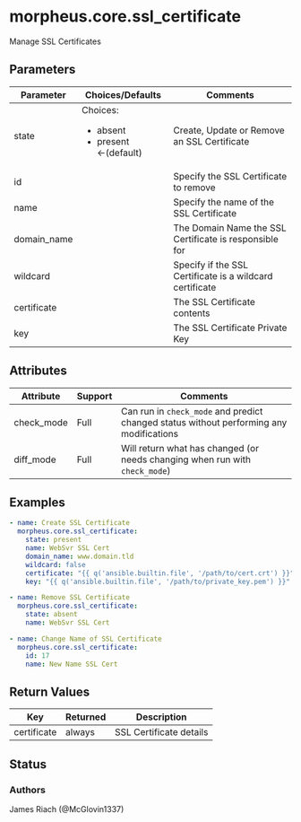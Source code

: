 # morpheus.core.ssl_certificate
Manage SSL Certificates

## Parameters

|Parameter|Choices/Defaults|Comments|
|---|---|---|
|state|Choices:<br/><ul><li>absent</li><li>present &larr;(default)</li></ul>|Create, Update or Remove an SSL Certificate|
|id||Specify the SSL Certificate to remove|
|name||Specify the name of the SSL Certificate|
|domain_name||The Domain Name the SSL Certificate is responsible for|
|wildcard||Specify if the SSL Certificate is a wildcard certificate|
|certificate||The SSL Certificate contents|
|key||The SSL Certificate Private Key|

## Attributes

|Attribute|Support|Comments|
|---|---|---|
|check_mode|Full|Can run in ```check_mode``` and predict changed status without performing any modifications|
|diff_mode|Full|Will return what has changed (or needs changing when run with ```check_mode```)|

## Examples

```yaml
- name: Create SSL Certificate
  morpheus.core.ssl_certificate:
    state: present
    name: WebSvr SSL Cert
    domain_name: www.domain.tld
    wildcard: false
    certificate: "{{ q('ansible.builtin.file', '/path/to/cert.crt') }}"
    key: "{{ q('ansible.builtin.file', '/path/to/private_key.pem') }}"

- name: Remove SSL Certificate
  morpheus.core.ssl_certificate:
    state: absent
    name: WebSvr SSL Cert

- name: Change Name of SSL Certificate
  morpheus.core.ssl_certificate:
    id: 17
    name: New Name SSL Cert
```

## Return Values

|Key|Returned|Description|
|---|---|---|
|certificate|always|SSL Certificate details|

## Status

### Authors
James Riach (@McGlovin1337)
